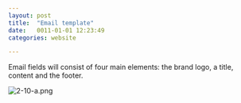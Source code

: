 ```yaml
---
layout: post
title:  "Email template"
date:   0011-01-01 12:23:49
categories: website

---
```



Email fields will consist of four main elements: the brand logo, a title, content and the footer.

<div class="c-image -center">
  <img src="/innovation-lab-brand-guidelines/images/02-website/02-04-email-template/2-10-a.png" alt="2-10-a.png">
</div>
